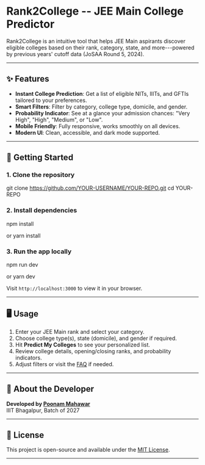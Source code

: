 # Rank2College -- JEE Main College Predictor


Rank2College is an intuitive tool that helps JEE Main aspirants discover
eligible colleges based on their rank, category, state, and
more---powered by previous years' cutoff data (JoSAA Round 5, 2024).

------------------------------------------------------------------------

## ✨ Features

-   **Instant College Prediction**: Get a list of eligible NITs, IIITs,
    and GFTIs tailored to your preferences.
-   **Smart Filters**: Filter by category, college type, domicile, and
    gender.
-   **Probability Indicator**: See at a glance your admission chances:
    "Very High", "High", "Medium", or "Low".
-   **Mobile Friendly**: Fully responsive, works smoothly on all
    devices.
-   **Modern UI**: Clean, accessible, and dark mode supported.

------------------------------------------------------------------------

## 🚀 Getting Started

### 1. **Clone the repository**

git clone https://github.com/YOUR-USERNAME/YOUR-REPO.git cd YOUR-REPO

### 2. **Install dependencies**

npm install

or yarn install

### 3. **Run the app locally**

npm run dev

or yarn dev

Visit `http://localhost:3000` to view it in your browser.

------------------------------------------------------------------------

## 🖥️ Usage

1.  Enter your JEE Main rank and select your category.
2.  Choose college type(s), state (domicile), and gender if required.
3.  Hit **Predict My Colleges** to see your personalized list.
4.  Review college details, opening/closing ranks, and probability
    indicators.
5.  Adjust filters or visit the [FAQ](/faqs) if needed.

------------------------------------------------------------------------

## 🤝 About the Developer

**Developed by [Poonam
Mahawar](https://www.linkedin.com/in/poonam-mahawar/)**\
IIIT Bhagalpur, Batch of 2027

------------------------------------------------------------------------

## 📄 License

This project is open-source and available under the [MIT
License](LICENSE).


------------------------------------------------------------------------
